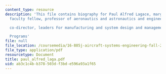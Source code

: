 ```yaml
---
content_type: resource
description: 'This file contains biography for Paul Alfred Lagace, margaret MacVicar
  faculty fellow, professor of aeronautics and astronautics and engineering systems

  co-director, leaders For manufacturing and system design and management.

  Programs'
file: null
file_location: /coursemedia/16-885j-aircraft-systems-engineering-fall-2004/ab3c1c4bb378503df3bde596a93a1f65_paul_alfred_laga.pdf
file_type: application/pdf
resourcetype: Document
title: paul_alfred_laga.pdf
uid: ab3c1c4b-b378-503d-f3bd-e596a93a1f65
---
```

